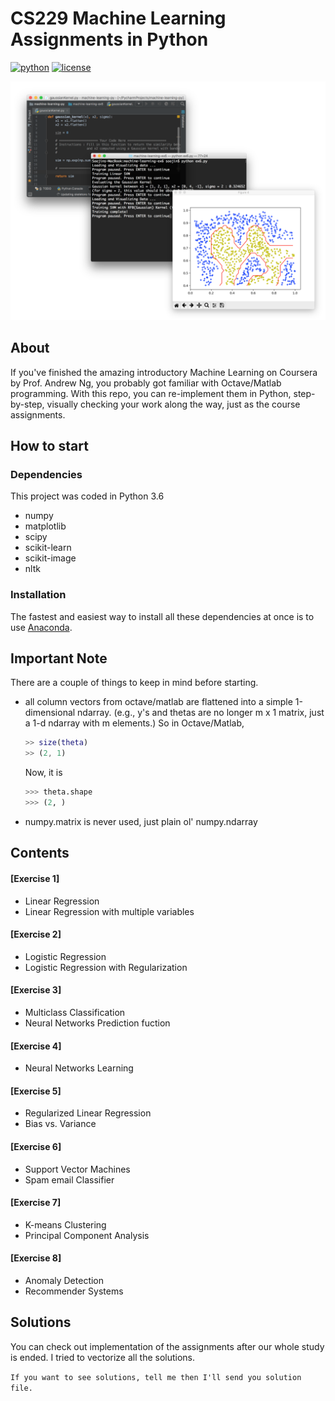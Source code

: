 # CS229 Machine Learning Assignments in Python
[![python](https://img.shields.io/badge/python-3.6-blue.svg)]() [![license](https://img.shields.io/github/license/mashape/apistatus.svg)]()

![title_image](title_image.png)

## About
If you've finished the amazing introductory Machine Learning on Coursera by Prof. Andrew Ng, you probably got familiar with Octave/Matlab programming. With this repo, you can re-implement them in Python, step-by-step, visually checking your work along the way, just as the course assignments.

## How to start
### Dependencies
This project was coded in Python 3.6
* numpy
* matplotlib
* scipy
* scikit-learn
* scikit-image
* nltk

### Installation
The fastest and easiest way to install all these dependencies at once is to use [Anaconda](https://www.continuum.io/downloads).


## Important Note
There are a couple of things to keep in mind before starting.
* all column vectors from octave/matlab are flattened into a simple 1-dimensional ndarray. (e.g., y's and thetas are no longer m x 1 matrix, just a 1-d ndarray with m elements.)
So in Octave/Matlab, 
    ```matlab
    >> size(theta)
    >> (2, 1)
    ```
    Now, it is
    ```python
    >>> theta.shape
    >>> (2, )
    ```
* numpy.matrix is never used, just plain ol' numpy.ndarray

## Contents
#### [Exercise 1]
* Linear Regression
* Linear Regression with multiple variables
#### [Exercise 2]
* Logistic Regression
* Logistic Regression with Regularization
#### [Exercise 3]
* Multiclass Classification
* Neural Networks Prediction fuction
#### [Exercise 4]
* Neural Networks Learning
#### [Exercise 5]
* Regularized Linear Regression
* Bias vs. Variance
#### [Exercise 6]
* Support Vector Machines
* Spam email Classifier
#### [Exercise 7]
* K-means Clustering
* Principal Component Analysis
#### [Exercise 8]
* Anomaly Detection
* Recommender Systems

## Solutions
You can check out implementation of the assignments after our whole study is ended. I tried to vectorize all the solutions.

`If you want to see solutions, tell me then I'll send you solution file.`
